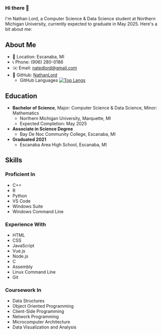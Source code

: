 ### Hi there 👋


I'm Nathan Lord, a Computer Science & Data Science student at Northern Michigan University, currently expected to graduate in May 2025. Here's a bit about me:

## About Me
- 📍 Location: Escanaba, MI
- 📞 Phone: (906) 280-0186
- ✉️ Email: natedlord@gmail.com
- 💼 GitHub: [NathanLord](https://github.com/NathanLord)
  - GitHub Languages 
    [![Top Langs](https://github-readme-stats.vercel.app/api/top-langs/?username=NathanLord&layout=compact&bg_color=0D1117&text_color=C9D1D9&title_color=58A6FF)](https://github.com/NathanLord)

## Education
- **Bachelor of Science**, Major: Computer Science & Data Science, Minor: Mathematics
  - Northern Michigan University, Marquette, MI
  - Expected Completion: May 2025
- **Associate in Science Degree**
  - Bay De Noc Community College, Escanaba, MI
- **Graduated 2021**
  - Escanaba Area High School, Escanaba, MI

## Skills
### Proficient In
- C++
- R
- Python
- VS Code
- Windows Suite
- Windows Command Line

### Experience With
- HTML
- CSS
- JavaScript
- Vue.js
- Node.js
- C
- Assembly
- Linux Command Line
- Git

### Coursework In
- Data Structures
- Object Oriented Programming
- Client-Side Programming
- Network Programming
- Microcomputer Architecture
- Data Visualization and Analysis



<!--
**NathanLord/NathanLord** is a ✨ _special_ ✨ repository because its `README.md` (this file) appears on your GitHub profile.

Here are some ideas to get you started:

- 🔭 I’m currently working on ...
- 🌱 I’m currently learning ...
- 👯 I’m looking to collaborate on ...
- 🤔 I’m looking for help with ...
- 💬 Ask me about ...
- 📫 How to reach me: ...
- 😄 Pronouns: ...
- ⚡ Fun fact: ...



[![Top Langs](https://github-readme-stats.vercel.app/api/top-langs/?username=NathanLord&layout=compact)](https://github.com/NathanLord)


-->
